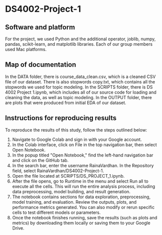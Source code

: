 # DS4002-Project-1
## Software and platform
For the project, we used Python and the additional operator, joblib, numpy, pandas, scikit-learn, and matplotlib libraries. Each of our group members used Mac platforms.

## Map of documentation
In the DATA folder, there is course_data_clean.csv, which is a cleaned CSV file of our dataset. There is also stopwords copy.txt, which contains all the stopwords we used for topic modeling. In the SCRIPTS folder, there is DS 4002 Project 1.ipynb, which includes all of our source code for loading and cleaning the data, as well as topic modeling. In the OUTPUT folder, there are plots that were produced from initial EDA of our dataset.

## Instructions for reproducing results
To reproduce the results of this study, follow the steps outlined below:

1. Navigate to Google Colab and sign in with your Google account.
2. In the Colab interface, click on File in the top navigation bar, then select Open Notebook.
3. In the popup titled "Open Notebook," find the left-hand navigation bar and click on the GitHub tab.
4. In the search bar, enter the username RainaVardhan. In the Repository field, select RainaVardhan/DS4002-Project-1.
5. Open the file located at SCRIPTS/DS_PROJECT_1.ipynb.
6. After the file opens, go to Runtime in the menu and select Run all to execute all the cells. This will run the entire analysis process, including data preprocessing, model building, and result generation.
7. The notebook contains sections for data exploration, preprocessing, model training, and evaluation. Review the outputs, plots, and performance metrics generated. You can also modify or rerun specific cells to test different models or parameters.
8.  Once the notebook finishes running, save the results (such as plots and metrics) by downloading them locally or saving them to your Google Drive.

